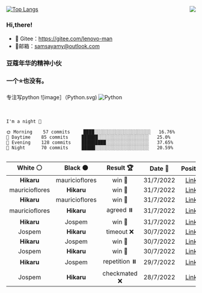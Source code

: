 [![Top Langs](https://github-readme-stats.vercel.app/api/top-langs/?username=Leaovo-man2)](https://github.com/Leaovo-man2/github-readme-stats)
<img align="right" src="https://github-readme-stats.vercel.app/api?username=Leaovo-man2&show_icons=true&icon_color=CE1D2D&text_color=718096&bg_color=ffffff&hide_title=true" /> 
### Hi,there!
- 🔨 Gitee：https://gitee.com/lenovo-man
- 🍖邮箱：samsayamy@outlook.com
### 豆蔻年华的精神小伙
### 一个⭐️也没有。

专注写python 
![image］（Python.svg)
![Python](http://img.shields.io/badge/python-3670A0?style=for-the-badge&logo=python&logoColor=ffdd54)
<br/>
<br/>
&nbsp;

<pre class="notranslate" style="position: relative;" lang="text"><code class="notranslate">I'm a night 🦉

🌞 Morning    57 commits     ████░░░░░░░░░░░░░░░░░░░░░   16.76%
🌆 Daytime    85 commits     ██████░░░░░░░░░░░░░░░░░░░   25.0%
🌃 Evening    128 commits    █████████░░░░░░░░░░░░░░░░   37.65%
🌙 Night      70 commits     █████░░░░░░░░░░░░░░░░░░░░   20.59%

</code><div class="open_grepper_editor" title="Edit &amp; Save To Grepper"></div></pre>
|    White ⚪    |    Black ⚫    |   Result 🏆   |  Date 📅  |                                                           Positio                                                           |
| :------------: | :------------: | :-----------: | :-------: | :------------------------------------------------------------------------------------------------------------------------------: |
|   **Hikaru**   | mauricioflores |    win 🥇     | 31/7/2022 |                  <a href="http://www.ee.unb.ca/cgi-bin/tervo/fen.pl?select=8/8/4K3/7k/8/2R5/8/8 b - -">Link</a>                  |
| mauricioflores |   **Hikaru**   |    win 🥇     | 31/7/2022 |           <a href="http://www.ee.unb.ca/cgi-bin/tervo/fen.pl?select=8/p5k1/2P5/3P2KR/3nr2P/P4r2/8/2B5 w - -">Link</a>            |
|   **Hikaru**   | mauricioflores |    win 🥇     | 31/7/2022 |            <a href="http://www.ee.unb.ca/cgi-bin/tervo/fen.pl?select=8/2k5/p4K2/4N2p/pn1PP2P/6R1/8/8 b - -">Link</a>             |
| mauricioflores |   **Hikaru**   |   agreed ⏸️   | 31/7/2022 | <a href="http://www.ee.unb.ca/cgi-bin/tervo/fen.pl?select=r6k/1pp1q2p/3p1rb1/p1nPp1NQ/1nP1p1BP/2N5/PP3P2/1K1R2R1 w - -">Link</a> |
|   **Hikaru**   |     Jospem     |    win 🥇     | 31/7/2022 |        <a href="http://www.ee.unb.ca/cgi-bin/tervo/fen.pl?select=5k2/1R3n2/3p4/2p1pPp1/2P1P1N1/3P4/8/3K4 b - -">Link</a>         |
|     Jospem     |   **Hikaru**   |  timeout ❌   | 30/7/2022 |  <a href="http://www.ee.unb.ca/cgi-bin/tervo/fen.pl?select=1r2r3/2q1bbpk/5p2/4p1pP/p2pPnP1/B2P1QN1/2P2PK1/R2B3R w - -">Link</a>  |
|   **Hikaru**   |     Jospem     |    win 🥇     | 30/7/2022 |          <a href="http://www.ee.unb.ca/cgi-bin/tervo/fen.pl?select=r3k3/3b3p/1P1B2p1/4N3/2B5/6P1/5K1P/8 b - -">Link</a>          |
|     Jospem     |   **Hikaru**   |    win 🥇     | 30/7/2022 |            <a href="http://www.ee.unb.ca/cgi-bin/tervo/fen.pl?select=8/6p1/6p1/8/2k4P/4p3/1bp1Kp2/5R2 w - -">Link</a>            |
|   **Hikaru**   |     Jospem     | repetition ⏸️ | 29/7/2022 |             <a href="http://www.ee.unb.ca/cgi-bin/tervo/fen.pl?select=8/5Q2/6pk/2P2n2/7p/3K2bP/6P1/8 b - -">Link</a>             |
|     Jospem     |   **Hikaru**   | checkmated ❌ | 28/7/2022 |         <a href="http://www.ee.unb.ca/cgi-bin/tervo/fen.pl?select=8/8/2k2np1/p1p1p2p/4P3/1P1Pr3/6K1/3R4 w - -">Link</a>          |
